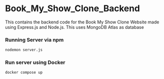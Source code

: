 # Book_My_Show_Clone_Backend
This contains the backend code for the Book My Show Clone Website made using Express.js and Node.js. This uses MongoDB Atlas as database

### Running Server via npm

```sh
nodemon server.js
```


### Run server using Docker

```sh
docker compose up
```